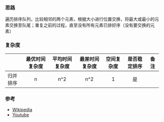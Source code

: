 ### 思路

遍历排序队列，比较相邻的两个元素，根据大小进行位置交换，将最大或最小的元素交换至队尾；重复之前的过程，直至没有所有元素已排好序（没有要交换的元素）

### 复杂度

|          | 最优时间复杂度 | 平均时间复杂度 | 最差时间复杂度 | 空间复杂度 | 是否稳定排序 | 备注 |
| -------- | :------------: | :------------: | :------------: | :--------: | :----------: | ---- |
| 归并排序 |       n        |      n^2       |      n^2       |     1      |      是      |      |

### 参考

- [Wikipedia](https://zh.wikipedia.org/wiki/%E5%86%92%E6%B3%A1%E6%8E%92%E5%BA%8F)
- [Youtube](https://www.youtube.com/watch?v=6Gv8vg0kcHc&index=27&t=0s&list=PLLXdhg_r2hKA7DPDsunoDZ-Z769jWn4R8)
